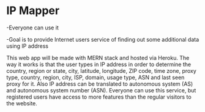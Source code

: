 # IP Mapper

-Everyone can use it

-Goal is to provide Internet users service of finding out some additional data using IP address

This web app will be made with MERN stack and hosted via Heroku. The way it works is that the user types in IP address in order to determine the country, region or state, city, latitude, longitude, ZIP code, time zone, proxy type, country, region, city, ISP, domain, usage type, ASN and last seen proxy for it. Also IP address can be translated to autonomous system (AS) and autonomous system number (ASN). Everyone can use this service, but registered users have access to more features than the regular visitors to the website. 







